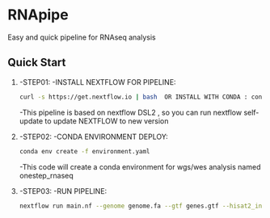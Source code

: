 # RNApipe
 Easy and quick pipeline for RNAseq analysis

## Quick Start
1. -STEP01:
	-INSTALL NEXTFLOW FOR PIPELINE: 
	```bash
	curl -s https://get.nextflow.io | bash  OR INSTALL WITH CONDA : conda install nextflow 
	```
	-This pipeline is based on nextflow DSL2 , so you can run nextflow self-update to update NEXTFLOW to new version

2. -STEP02:
	-CONDA ENVIRONMENT DEPLOY:
	```bash
	conda env create -f environment.yaml
	```
	-This code will create a conda environment for wgs/wes analysis named onestep_rnaseq
3. -STEP03:
	-RUN PIPELINE:
	```bash
	nextflow run main.nf --genome genome.fa --gtf genes.gtf --hisat2_index /index/genome --reads 'reads/*_{1,2}.fq.gz' --with-conda /path/to/onestep_rnaseq
	```
